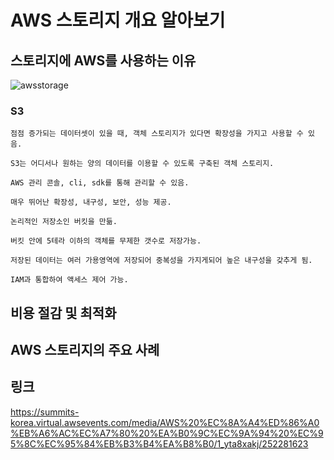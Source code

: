 # AWS 스토리지 개요 알아보기

## 스토리지에 AWS를 사용하는 이유

![awsstorage](../../images/AWS/awsstorage.png)

### S3

    점점 증가되는 데이터셋이 있을 때, 객체 스토리지가 있다면 확장성을 가지고 사용할 수 있음. 

    S3는 어디서나 원하는 양의 데이터를 이용할 수 있도록 구축된 객체 스토리지. 

    AWS 관리 콘솔, cli, sdk를 통해 관리할 수 있음. 

    매우 뛰어난 확장성, 내구성, 보안, 성능 제공. 

    논리적인 저장소인 버킷을 만듦.

    버킷 안에 5테라 이하의 객체를 무제한 갯수로 저장가능.

    저장된 데이터는 여러 가용영역에 저장되어 중복성을 가지게되어 높은 내구성을 갖추게 됨.

    IAM과 통합하여 액세스 제어 가능. 

## 비용 절감 및 최적화

## AWS 스토리지의 주요 사례

## 링크

https://summits-korea.virtual.awsevents.com/media/AWS%20%EC%8A%A4%ED%86%A0%EB%A6%AC%EC%A7%80%20%EA%B0%9C%EC%9A%94%20%EC%95%8C%EC%95%84%EB%B3%B4%EA%B8%B0/1_yta8xakj/252281623